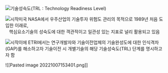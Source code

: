 

![기술성숙도(TRL : Technology Readiness Level)](https://itec.etri.re.kr/image/sub_img/sub01_07text001.gif)

![시작](https://itec.etri.re.kr/image/main_img/point_001.gif)미국 NASA에서 우주산업의 기술투자 위험도 관리의 목적으로 1989년 처음 도입한 이래로,  
   핵심요소기술의 성숙도에 대한 객관적이고 일관성 있는 지표로 널리 활용되고 있음  
  
![시작](https://itec.etri.re.kr/image/main_img/point_001.gif)이에 ETRI에서는 연구개발자와 기술이전업체의 기술완성도에 대한 인식격차(GAP)를 해소하고자 기술이전 시 개별기술의 해당 기술성숙도(TRL) 단계를 명시하고자 함

![[Pasted image 20221007153401.png]]